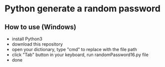 # Python generate a random password

## How to use (Windows)
- install Python3
- download this repository
- open your dictionary, type "cmd" to replace with the file path
- click "Tab" button in your keyboard, run randomPassword16.py file
- done